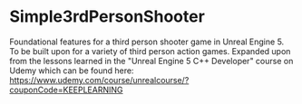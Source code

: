 # Simple3rdPersonShooter
 Foundational features for a third person shooter game in Unreal Engine 5. To be built upon for a variety of third person action games. Expanded upon from the lessons learned in the "Unreal Engine 5 C++ Developer" course on Udemy which can be found here: https://www.udemy.com/course/unrealcourse/?couponCode=KEEPLEARNING
